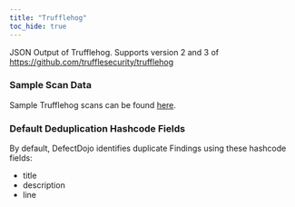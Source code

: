 ```yaml
---
title: "Trufflehog"
toc_hide: true
---
```

JSON Output of Trufflehog. Supports version 2 and 3 of https://github.com/trufflesecurity/trufflehog

### Sample Scan Data
Sample Trufflehog scans can be found [here](https://github.com/DefectDojo/django-DefectDojo/tree/master/unittests/scans/trufflehog).

### Default Deduplication Hashcode Fields
By default, DefectDojo identifies duplicate Findings using these hashcode fields:

- title
- description
- line
